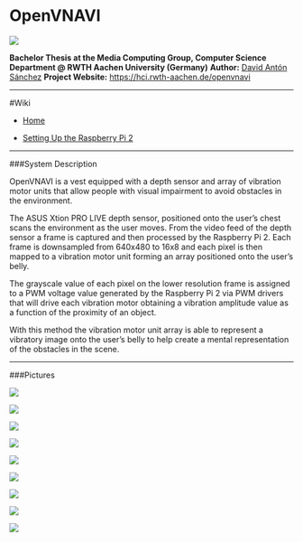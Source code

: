 # OpenVNAVI

![](https://github.com/davidanton/OpenVNAVI/blob/master/doc/img/logo.png)

**Bachelor Thesis at the Media Computing Group, Computer Science Department @ RWTH Aachen University (Germany)**
**Author:** [David Antón Sánchez](https://hci.rwth-aachen.de/sanchez)
**Project Website:** https://hci.rwth-aachen.de/openvnavi

---
#Wiki

- [Home](https://github.com/davidanton/OpenVNAVI/wiki)

- [Setting Up the Raspberry Pi 2](https://github.com/davidanton/OpenVNAVI/wiki/Setting-Up-the-Raspberry-Pi-2)


---

###System Description

OpenVNAVI is a vest equipped with a depth sensor and array of vibration motor units that allow people with visual impairment to avoid obstacles in the environment.

The ASUS Xtion PRO LIVE depth sensor, positioned onto the user’s chest scans the environment as the user moves. From the video feed of the depth sensor a frame is captured and then processed by the Raspberry Pi 2. Each frame is downsampled from 640x480 to 16x8 and each pixel is then mapped to a vibration motor unit forming an array positioned onto the user’s belly.

The grayscale value of each pixel on the lower resolution frame is assigned to a PWM voltage value generated by the Raspberry Pi 2 via PWM drivers that will drive each vibration motor obtaining a vibration amplitude value as a function of the proximity of an object.

With this method the vibration motor unit array is able to represent a vibratory image onto the user’s belly to help create a mental representation of the obstacles in the scene.

---

###Pictures

![](https://github.com/davidanton/OpenVNAVI/blob/master/doc/img/overview.png)

![](https://github.com/davidanton/OpenVNAVI/blob/master/doc/img/array1.JPG)

![](https://github.com/davidanton/OpenVNAVI/blob/master/doc/img/vest_front.png)

![](https://github.com/davidanton/OpenVNAVI/blob/master/doc/img/specimen.JPG)

![](https://github.com/davidanton/OpenVNAVI/blob/master/doc/img/driver_unit.png)

![](https://github.com/davidanton/OpenVNAVI/blob/master/doc/img/motor_unit.png)

![](https://github.com/davidanton/OpenVNAVI/blob/master/doc/img/test1.JPG)

![](https://github.com/davidanton/OpenVNAVI/blob/master/doc/img/test2.JPG)

![](https://github.com/davidanton/OpenVNAVI/blob/master/doc/img/test3.JPG)
